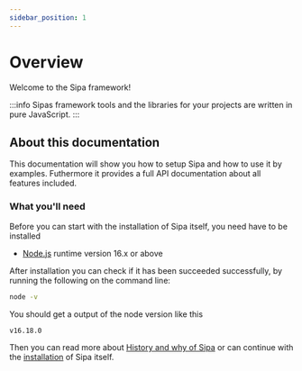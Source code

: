 ```yaml
---
sidebar_position: 1
---
```


# Overview

Welcome to the Sipa framework!

:::info
Sipas framework tools and the libraries for your projects are written in pure JavaScript.
:::

## About this documentation

This documentation will show you how to setup Sipa and how to use it by examples. Futhermore it provides a full API documentation about all features included.

### What you'll need

Before you can start with the installation of Sipa itself, you need have to be installed

- [Node.js](https://nodejs.org/en/download/) runtime version 16.x or above

After installation you can check if it has been succeeded successfully, by running the following on the command line:

```bash
node -v
```

You should get a output of the node version like this

```bash
v16.18.0
```

Then you can read more about [History and why of Sipa](history_and_why) or can continue with the [installation](installation) of Sipa itself.